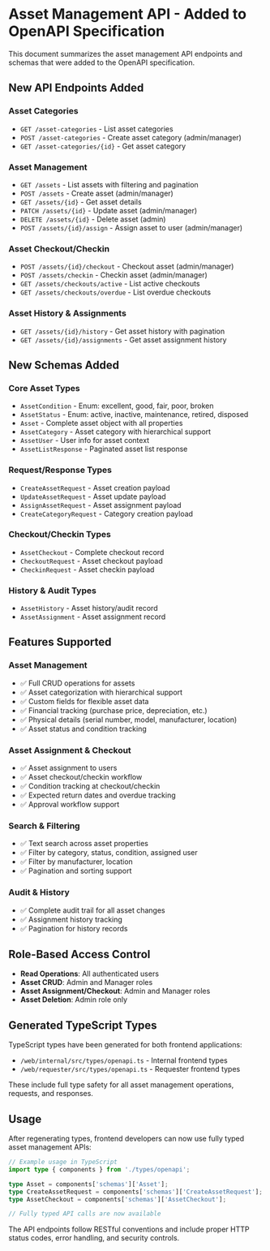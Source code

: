 # Asset Management API - Added to OpenAPI Specification

This document summarizes the asset management API endpoints and schemas that were added to the OpenAPI specification.

## New API Endpoints Added

### Asset Categories
- `GET /asset-categories` - List asset categories
- `POST /asset-categories` - Create asset category (admin/manager)
- `GET /asset-categories/{id}` - Get asset category

### Asset Management
- `GET /assets` - List assets with filtering and pagination
- `POST /assets` - Create asset (admin/manager)
- `GET /assets/{id}` - Get asset details
- `PATCH /assets/{id}` - Update asset (admin/manager) 
- `DELETE /assets/{id}` - Delete asset (admin)
- `POST /assets/{id}/assign` - Assign asset to user (admin/manager)

### Asset Checkout/Checkin
- `POST /assets/{id}/checkout` - Checkout asset (admin/manager)
- `POST /assets/checkin` - Checkin asset (admin/manager)
- `GET /assets/checkouts/active` - List active checkouts
- `GET /assets/checkouts/overdue` - List overdue checkouts

### Asset History & Assignments
- `GET /assets/{id}/history` - Get asset history with pagination
- `GET /assets/{id}/assignments` - Get asset assignment history

## New Schemas Added

### Core Asset Types
- `AssetCondition` - Enum: excellent, good, fair, poor, broken
- `AssetStatus` - Enum: active, inactive, maintenance, retired, disposed
- `Asset` - Complete asset object with all properties
- `AssetCategory` - Asset category with hierarchical support
- `AssetUser` - User info for asset context
- `AssetListResponse` - Paginated asset list response

### Request/Response Types
- `CreateAssetRequest` - Asset creation payload
- `UpdateAssetRequest` - Asset update payload
- `AssignAssetRequest` - Asset assignment payload
- `CreateCategoryRequest` - Category creation payload

### Checkout/Checkin Types
- `AssetCheckout` - Complete checkout record
- `CheckoutRequest` - Asset checkout payload
- `CheckinRequest` - Asset checkin payload

### History & Audit Types
- `AssetHistory` - Asset history/audit record
- `AssetAssignment` - Asset assignment record

## Features Supported

### Asset Management
- ✅ Full CRUD operations for assets
- ✅ Asset categorization with hierarchical support
- ✅ Custom fields for flexible asset data
- ✅ Financial tracking (purchase price, depreciation, etc.)
- ✅ Physical details (serial number, model, manufacturer, location)
- ✅ Asset status and condition tracking

### Asset Assignment & Checkout
- ✅ Asset assignment to users
- ✅ Asset checkout/checkin workflow
- ✅ Condition tracking at checkout/checkin
- ✅ Expected return dates and overdue tracking
- ✅ Approval workflow support

### Search & Filtering
- ✅ Text search across asset properties
- ✅ Filter by category, status, condition, assigned user
- ✅ Filter by manufacturer, location
- ✅ Pagination and sorting support

### Audit & History
- ✅ Complete audit trail for all asset changes
- ✅ Assignment history tracking
- ✅ Pagination for history records

## Role-Based Access Control

- **Read Operations**: All authenticated users
- **Asset CRUD**: Admin and Manager roles
- **Asset Assignment/Checkout**: Admin and Manager roles  
- **Asset Deletion**: Admin role only

## Generated TypeScript Types

TypeScript types have been generated for both frontend applications:
- `/web/internal/src/types/openapi.ts` - Internal frontend types
- `/web/requester/src/types/openapi.ts` - Requester frontend types

These include full type safety for all asset management operations, requests, and responses.

## Usage

After regenerating types, frontend developers can now use fully typed asset management APIs:

```typescript
// Example usage in TypeScript
import type { components } from './types/openapi';

type Asset = components['schemas']['Asset'];
type CreateAssetRequest = components['schemas']['CreateAssetRequest'];
type AssetCheckout = components['schemas']['AssetCheckout'];

// Fully typed API calls are now available
```

The API endpoints follow RESTful conventions and include proper HTTP status codes, error handling, and security controls.
